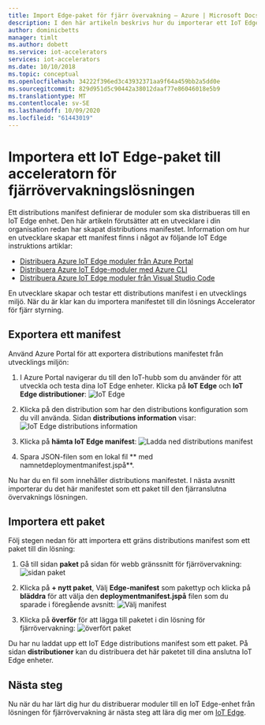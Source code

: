 ```yaml
---
title: Import Edge-paket för fjärr övervakning – Azure | Microsoft Docs
description: I den här artikeln beskrivs hur du importerar ett IoT Edge-paket till lösningen för fjärr styrnings lösningar
author: dominicbetts
manager: timlt
ms.author: dobett
ms.service: iot-accelerators
services: iot-accelerators
ms.date: 10/10/2018
ms.topic: conceptual
ms.openlocfilehash: 34222f396ed3c43932371aa9f64a459bb2a5dd0e
ms.sourcegitcommit: 829d951d5c90442a38012daaf77e86046018e5b9
ms.translationtype: MT
ms.contentlocale: sv-SE
ms.lasthandoff: 10/09/2020
ms.locfileid: "61443019"
---
```

# <a name="import-an-iot-edge-package-into-your-remote-monitoring-solution-accelerator"></a>Importera ett IoT Edge-paket till acceleratorn för fjärrövervakningslösningen

Ett distributions manifest definierar de moduler som ska distribueras till en IoT Edge enhet. Den här artikeln förutsätter att en utvecklare i din organisation redan har skapat distributions manifestet. Information om hur en utvecklare skapar ett manifest finns i något av följande IoT Edge instruktions artiklar:

- [Distribuera Azure IoT Edge moduler från Azure Portal](../iot-edge/how-to-deploy-modules-portal.md)
- [Distribuera Azure IoT Edge-moduler med Azure CLI](../iot-edge/how-to-deploy-modules-cli.md)
- [Distribuera Azure IoT Edge moduler från Visual Studio Code](../iot-edge/how-to-deploy-modules-vscode.md)

En utvecklare skapar och testar ett distributions manifest i en utvecklings miljö. När du är klar kan du importera manifestet till din lösnings Accelerator för fjärr styrning.

## <a name="export-a-manifest"></a>Exportera ett manifest

Använd Azure Portal för att exportera distributions manifestet från utvecklings miljön:

1. I Azure Portal navigerar du till den IoT-hubb som du använder för att utveckla och testa dina IoT Edge enheter. Klicka på **IoT Edge** och **IoT Edge distributioner**: ![ IoT Edge](media/iot-accelerators-remote-monitoring-import-edge-package/iotedge.png)

1. Klicka på den distribution som har den distributions konfiguration som du vill använda. Sidan **distributions information** visar: ![ IoT Edge distributions information](media/iot-accelerators-remote-monitoring-import-edge-package/deploymentdetails.png)

1. Klicka på **hämta IoT Edge manifest**:  ![ Ladda ned distributions manifest](media/iot-accelerators-remote-monitoring-import-edge-package/download.png)

1. Spara JSON-filen som en lokal fil ** med namnetdeploymentmanifest.jspå**.

Nu har du en fil som innehåller distributions manifestet. I nästa avsnitt importerar du det här manifestet som ett paket till den fjärranslutna övervaknings lösningen.

## <a name="import-a-package"></a>Importera ett paket

Följ stegen nedan för att importera ett gräns distributions manifest som ett paket till din lösning:

1. Gå till sidan **paket** på sidan för webb gränssnitt för fjärrövervakning:  ![ sidan paket](media/iot-accelerators-remote-monitoring-import-edge-package/packagespage.png)

1. Klicka på **+ nytt paket**, Välj **Edge-manifest** som pakettyp och klicka på **bläddra** för att välja den **deploymentmanifest.jspå** filen som du sparade i föregående avsnitt:  ![ Välj manifest](media/iot-accelerators-remote-monitoring-import-edge-package/selectmanifest.png)

1. Klicka på **överför** för att lägga till paketet i din lösning för fjärrövervakning:  ![ överfört paket](media/iot-accelerators-remote-monitoring-import-edge-package/uploadedpackage.png)

Du har nu laddat upp ett IoT Edge distributions manifest som ett paket. På sidan **distributioner** kan du distribuera det här paketet till dina anslutna IoT Edge enheter.

## <a name="next-steps"></a>Nästa steg

Nu när du har lärt dig hur du distribuerar moduler till en IoT Edge-enhet från lösningen för fjärrövervakning är nästa steg att lära dig mer om [IoT Edge](../iot-edge/about-iot-edge.md).
